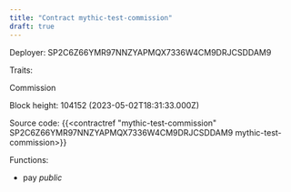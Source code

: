 ```yaml
---
title: "Contract mythic-test-commission"
draft: true
---
```

Deployer: SP2C6Z66YMR97NNZYAPMQX7336W4CM9DRJCSDDAM9

Traits:
 
Commission


Block height: 104152 (2023-05-02T18:31:33.000Z)

Source code: {{<contractref "mythic-test-commission" SP2C6Z66YMR97NNZYAPMQX7336W4CM9DRJCSDDAM9 mythic-test-commission>}}

Functions:

* pay _public_
